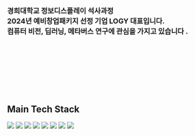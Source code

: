 
</div>

<!-- [![trophy](https://github-profile-trophy.vercel.app/?username=Kookutility)](https://github.com/ryo-ma/github-profile-trophy) -->


<br><br>
### 경희대학교 정보디스플레이 석사과정<br> 2024년 예비창업패키지 선정 기업 LOGY 대표입니다.<br> 컴퓨터 비전, 딥러닝, 메타버스 연구에 관심을 가지고 있습니다 .
<br>

<br><br>

<br><br>


##  Main Tech Stack 
<div>
  <img src="https://img.shields.io/badge/Java-007396?style=for-the-badge&logo=java&logoColor=white">
  <img src="https://img.shields.io/badge/Python-3776AB?style=for-the-badge&logo=python&logoColor=white">
  <img src="https://img.shields.io/badge/Spring%20Boot-6DB33F?style=for-the-badge&logo=spring-boot&logoColor=white">
  <img src="https://img.shields.io/badge/tensorflow-FF6F00?style=for-the-badge&logo=tensorflow&logoColor=white">
  <img src="https://img.shields.io/badge/OpenCV-5C3EE8?style=for-the-badge&logo=opencv&logoColor=white">
  <img src="https://img.shields.io/badge/Linux-FCC624?style=for-the-badge&logo=linux&logoColor=black">
  <img src="https://img.shields.io/badge/MySQL-4479A1?style=for-the-badge&logo=mysql&logoColor=white">
  <img src="https://img.shields.io/badge/cplusplus-00599C?style=for-the-badge&logo=cplusplus&logoColor=black">
</div>
<br>
